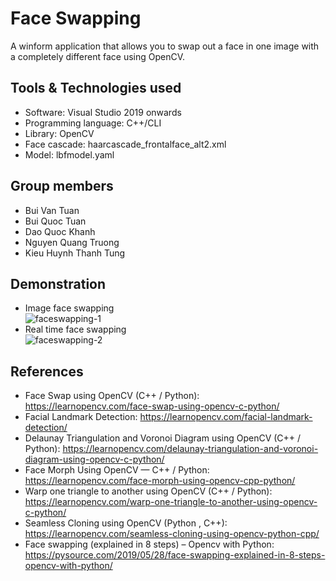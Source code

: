 # Face Swapping
A winform application that allows you to swap out a face in one image with a completely different face using OpenCV.

## Tools & Technologies used
* Software: Visual Studio 2019 onwards
* Programming language: C++/CLI
* Library: OpenCV
* Face cascade: haarcascade_frontalface_alt2.xml
* Model: lbfmodel.yaml

## Group members
* Bui Van Tuan
* Bui Quoc Tuan
* Dao Quoc Khanh
* Nguyen Quang Truong
* Kieu Huynh Thanh Tung

## Demonstration
* Image face swapping<br>
![faceswapping-1](https://user-images.githubusercontent.com/64318804/192326997-36a806b2-1998-4d01-98b4-9a9d0f69702f.gif)
* Real time face swapping<br>
![faceswapping-2](https://user-images.githubusercontent.com/64318804/192327509-1e8384b7-9ecc-4f92-a38a-a2ed4e31fbbe.gif)

## References
* Face Swap using OpenCV (C++ / Python): https://learnopencv.com/face-swap-using-opencv-c-python/
* Facial Landmark Detection: https://learnopencv.com/facial-landmark-detection/
* Delaunay Triangulation and Voronoi Diagram using OpenCV (C++ / Python): https://learnopencv.com/delaunay-triangulation-and-voronoi-diagram-using-opencv-c-python/
* Face Morph Using OpenCV — C++ / Python: https://learnopencv.com/face-morph-using-opencv-cpp-python/
* Warp one triangle to another using OpenCV (C++ / Python): https://learnopencv.com/warp-one-triangle-to-another-using-opencv-c-python/
* Seamless Cloning using OpenCV (Python , C++): https://learnopencv.com/seamless-cloning-using-opencv-python-cpp/
* Face swapping (explained in 8 steps) – Opencv with Python: https://pysource.com/2019/05/28/face-swapping-explained-in-8-steps-opencv-with-python/
